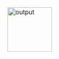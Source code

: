 <img width="100" height="100" alt="output" src="https://github.com/user-attachments/assets/f11ff5ac-c529-4ca4-8538-b4ba9d0015df" />
